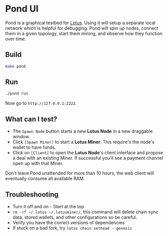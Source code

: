 # Pond UI

Pond is a graphical testbed for [Lotus](https://docs.lotu.sh). Using it will setup a separate local network which is helpful for debugging. Pond will spin up nodes, connect them in a given topology, start them mining, and observe how they function over time.

## Build

```sh
make pond
```

## Run

```sh
./pond run
```

Now go to `http://127.0.0.1:2222`.

## What can I test?

- The `Spawn Node` button starts a new **Lotus Node** in a new draggable window.
- Click `[Spawn Miner]` to start a **Lotus Miner**. This require's the node's wallet to have funds.
- Click on `[Client]` to open the **Lotus Node**'s client interface and propose a deal with an existing Miner. If successful you'll see a payment channel open up with that Miner.

Don't leave Pond unattended for more than 10 hours, the web client will eventually consume all available RAM.

## Troubleshooting

- Turn it off and on - Start at the top
- `rm -rf ~/.lotus ~/.lotusminer/`, this command will delete chain sync data, stored wallets, and other configurations so be careful.
- Verify you have the correct versions of dependencies
- If stuck on a bad fork, try `lotus chain sethead --genesis`
